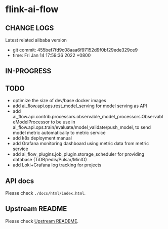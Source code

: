 # flink-ai-flow

## CHANGE LOGS

Latest related alibaba version
- git commit: 455bef7fd9c08aaa6f97152d9f0bf29ede329ce9
- time: Fri Jan 14 17:59:36 2022 +0800

## IN-PROGRESS

## TODO

- optimize the size of dev/base docker images
- add ai_flow.api.ops.rest_model_serving for model serving as API
- add ai_flow.api.contrib.processors.observable_model_processors.ObservableModelProcessor to be use in ai_flow.api.ops.train/evaluate/model_validate/push_model, to send model metric automatically to metric service
- add k8s deployment manual
- add Grafana monitoring dashboard using metric data from metric service
- add ai_flow_plugins.job_plugin.storage_scheduler for providing database (TiDB/redis/Pulsar/MinIO)
- add Loki+Grafana log tracking for projects

## API docs

Please check `./docs/html/index.html`.

## Upstream README

Please check [Upstream READEME](./README_upstream.md).